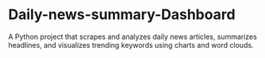 # Daily-news-summary-Dashboard
A Python project that scrapes and analyzes daily news articles, summarizes headlines, and visualizes trending keywords using charts and word clouds.

